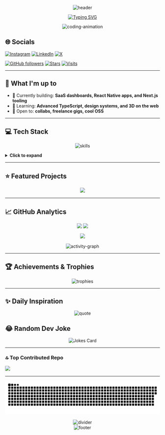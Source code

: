 <p align="center">
  <img src="https://capsule-render.vercel.app/api?type=waving&height=240&text=Nitin%20Gupta&fontAlign=50&fontAlignY=40&color=0:7F7FD5,50:86A8E7,100:91EAE4&fontColor=ffffff&animation=twinkling&desc=Builder%20•%20Designer%20•%20Problem%20Solver&descAlign=50&descSize=18" alt="header" />
</p>

<p align="center">
  <a href="https://readme-typing-svg.demolab.com?font=Inter&weight=700&size=28&pause=1000&color=62E6AC&center=true&vCenter=true&width=700&lines=Hey%2C+I'm+Nitin+%F0%9F%91%8B;Full‑stack+Developer+%E2%9A%A1%EF%B8%8F;Design+%2B+Code+%2B+Product+Thinking;Always+learning%2C+always+shipping"> 
    <img src="https://readme-typing-svg.demolab.com?font=Inter&weight=700&size=28&pause=1000&color=62E6AC&center=true&vCenter=true&width=700&lines=Hey%2C+I'm+Nitin+%F0%9F%91%8B;Full‑stack+Developer+%E2%9A%A1%EF%B8%8F;Design+%2B+Code+%2B+Product+Thinking;Always+learning%2C+always+shipping" alt="Typing SVG" />
  </a>
</p>

<p align="center">
  <img src="https://media.giphy.com/media/qgQUggAC3Pfv687qPC/giphy.gif" width="800" alt="coding-animation" />
</p>

## 🌐 Socials
[![Instagram](https://img.shields.io/badge/Instagram-%23E4405F.svg?logo=Instagram&logoColor=white)](https://instagram.com/nitin.shh_) [![LinkedIn](https://img.shields.io/badge/LinkedIn-%230077B5.svg?logo=linkedin&logoColor=white)](https://linkedin.com/in/nitinCMgupta) [![X](https://img.shields.io/badge/X-black.svg?logo=X&logoColor=white)](https://x.com/cmnitingupta) 

[![GitHub followers](https://img.shields.io/github/followers/nitin14gupta?label=Follow%20me&style=social)](https://github.com/nitin14gupta)
[![Stars](https://img.shields.io/github/stars/nitin14gupta?affiliations=OWNER%2CCOLLABORATOR&style=social)](https://github.com/nitin14gupta?tab=repositories)
[![Visits](https://visitcount.itsvg.in/api?id=nitin14gupta&icon=2&color=12)](https://visitcount.itsvg.in)

---

## 🚀 What I'm up to
- 🔭 Currently building: **SaaS dashboards, React Native apps, and Next.js tooling**
- 🌱 Learning: **Advanced TypeScript, design systems, and 3D on the web**
- 🤝 Open to: **collabs, freelance gigs, cool OSS**

---

## 💻 Tech Stack
<p align="center">
  <img src="https://skillicons.dev/icons?i=ts,js,react,next,reactnative,node,express,tailwind,threejs,aws,postgres,mongodb,mysql,redis,prisma,git,github,vercel,figma,ps&perline=10" alt="skills" />
</p>

<details>
  <summary><b>Click to expand</b></summary>

  
  ![TypeScript](https://img.shields.io/badge/typescript-%23007ACC.svg?style=for-the-badge&logo=typescript&logoColor=white) ![Windows Terminal](https://img.shields.io/badge/Windows%20Terminal-%234D4D4D.svg?style=for-the-badge&logo=windows-terminal&logoColor=white) ![Bash Script](https://img.shields.io/badge/bash_script-%23121011.svg?style=for-the-badge&logo=gnu-bash&logoColor=white) ![PowerShell](https://img.shields.io/badge/PowerShell-%235391FE.svg?style=for-the-badge&logo=powershell&logoColor=white) ![Objective-C](https://img.shields.io/badge/OBJECTIVE--C-%233A95E3.svg?style=for-the-badge&logo=apple&logoColor=white) ![CSS3](https://img.shields.io/badge/css3-%231572B6.svg?style=for-the-badge&logo=css3&logoColor=white) ![HTML5](https://img.shields.io/badge/html5-%23E34F26.svg?style=for-the-badge&logo=html5&logoColor=white) ![Java](https://img.shields.io/badge/java-%23ED8B00.svg?style=for-the-badge&logo=openjdk&logoColor=white) ![JavaScript](https://img.shields.io/badge/javascript-%23323330.svg?style=for-the-badge&logo=javascript&logoColor=%23F7DF1E) ![C](https://img.shields.io/badge/c-%2300599C.svg?style=for-the-badge&logo=c&logoColor=white) ![AWS](https://img.shields.io/badge/AWS-%23FF9900.svg?style=for-the-badge&logo=amazon-aws&logoColor=white) ![WordPress](https://img.shields.io/badge/WordPress-%23117AC9.svg?style=for-the-badge&logo=WordPress&logoColor=white) ![Web3.js](https://img.shields.io/badge/web3.js-F16822?style=for-the-badge&logo=web3.js&logoColor=white) ![Three js](https://img.shields.io/badge/threejs-black?style=for-the-badge&logo=three.js&logoColor=white) ![TailwindCSS](https://img.shields.io/badge/tailwindcss-%2338B2AC.svg?style=for-the-badge&logo=tailwind-css&logoColor=white) ![SASS](https://img.shields.io/badge/SASS-hotpink.svg?style=for-the-badge&logo=SASS&logoColor=white) ![React Router](https://img.shields.io/badge/React_Router-CA4245?style=for-the-badge&logo=react-router&logoColor=white) ![React Hook Form](https://img.shields.io/badge/React%20Hook%20Form-%23EC5990.svg?style=for-the-badge&logo=reacthookform&logoColor=white) ![React Query](https://img.shields.io/badge/-React%20Query-FF4154?style=for-the-badge&logo=react%20query&logoColor=white) ![React Native](https://img.shields.io/badge/react_native-%2320232a.svg?style=for-the-badge&logo=react&logoColor=%2361DAFB) ![React](https://img.shields.io/badge/react-%2320232a.svg?style=for-the-badge&logo=react&logoColor=%2361DAFB) ![NodeJS](https://img.shields.io/badge/node.js-6DA55F?style=for-the-badge&logo=node.js&logoColor=white) ![Next JS](https://img.shields.io/badge/Next-black?style=for-the-badge&logo=next.js&logoColor=white) ![NPM](https://img.shields.io/badge/NPM-%23CB3837.svg?style=for-the-badge&logo=npm&logoColor=white) ![JWT](https://img.shields.io/badge/JWT-black?style=for-the-badge&logo=JSON%20web%20tokens) ![Postgres](https://img.shields.io/badge/postgres-%23316192.svg?style=for-the-badge&logo=postgresql&logoColor=white) ![MongoDB](https://img.shields.io/badge/MongoDB-%234ea94b.svg?style=for-the-badge&logo=mongodb&logoColor=white) ![MySQL](https://img.shields.io/badge/mysql-4479A1.svg?style=for-the-badge&logo=mysql&logoColor=white) ![Firebase](https://img.shields.io/badge/firebase-a08021?style=for-the-badge&logo=firebase&logoColor=ffcd34) ![Ant-Design](https://img.shields.io/badge/-AntDesign-%230170FE?style=for-the-badge&logo=ant-design&logoColor=white) ![Express.js](https://img.shields.io/badge/express.js-%23404d59.svg?style=for-the-badge&logo=express&logoColor=%2361DAFB) ![Canva](https://img.shields.io/badge/Canva-%2300C4CC.svg?style=for-the-badge&logo=Canva&logoColor=white) ![Figma](https://img.shields.io/badge/figma-%23F24E1E.svg?style=for-the-badge&logo=figma&logoColor=white) ![Dribbble](https://img.shields.io/badge/Dribbble-EA4C89?style=for-the-badge&logo=dribbble&logoColor=white) ![Adobe Fonts](https://img.shields.io/badge/Adobe%20Fonts-000B1D.svg?style=for-the-badge&logo=Adobe%20Fonts&logoColor=white)

</details>

---

## ⭐ Featured Projects
<p align="center">
  <a href="https://github.com/nitin14gupta/horoscope_project">
    <img src="https://github-readme-stats.vercel.app/api/pin/?username=nitin14gupta&repo=horoscope_project&theme=vue-dark" />
  </a>
</p>

---

## 📈 GitHub Analytics
<p align="center">
  <img src="https://github-readme-stats.vercel.app/api?username=nitin14gupta&theme=vue-dark&hide_border=false&include_all_commits=true&count_private=true" height="165" />
  <img src="https://github-readme-stats.vercel.app/api/top-langs/?username=nitin14gupta&theme=vue-dark&hide_border=false&include_all_commits=true&count_private=true&layout=compact" height="165" />
</p>

<p align="center">
  <img src="https://github-readme-streak-stats.herokuapp.com/?user=nitin14gupta&theme=vue-dark&hide_border=false" />
</p>

<p align="center">
  <img src="https://github-readme-activity-graph.vercel.app/graph?username=nitin14gupta&theme=react-dark&hide_border=true&area=true" alt="activity-graph" />
</p>

---

## 🏆 Achievements & Trophies
<p align="center">
  <img src="https://github-profile-trophy.vercel.app/?username=nitin14gupta&theme=juicyfresh&no-frame=true&no-bg=true&margin-w=4" alt="trophies" />
</p>

---

## ✨ Daily Inspiration
<p align="center">
  <img src="https://quotes-github-readme.vercel.app/api?type=horizontal&theme=radical" alt="quote" />
</p>

## 😂 Random Dev Joke
<p align="center">
  <img src="https://readme-jokes.vercel.app/api?hideBorder&theme=vue" alt="Jokes Card"/>
</p>

---

### 🔝 Top Contributed Repo
![](https://github-contributor-stats.vercel.app/api?username=nitin14gupta&limit=5&theme=dark&combine_all_yearly_contributions=true)

---

<p align="center">
  <img width="1000" src="github-snake.svg" alt="snake"/>
</p>

<!-- <p align="center">
  <img width="1000" src="bomb.svg" alt="bomb-explosion"/>
</p>

<p align="center">
  <img width="1000" src="bees.svg" alt="bee-swarm-cursor"/>
</p>

<p align="center">
  <img width="1000" src="matrix-rain.svg" alt="matrix-rain"/>
</p> -->

<p align="center">
  <img src="https://raw.githubusercontent.com/andreasbm/readme/master/assets/lines/colored.png" alt="divider" />
  <br/>
  <img src="https://capsule-render.vercel.app/api?type=waving&height=140&section=footer&color=0:7F7FD5,50:86A8E7,100:91EAE4" alt="footer" />
</p>
